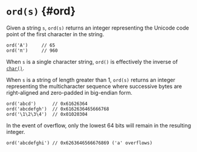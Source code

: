 # `ord(s)` {#ord}

Given a string `s`, `ord(s)` returns an integer representing the Unicode code
point of the first character in the string.

```riff
ord('A')     // 65
ord('π')     // 960
```

When `s` is a single character string, `ord()` is effectively the inverse of
[`char()`](#char).

When `s` is a string of length greater than 1, `ord(s)` returns an integer
representing the multicharacter sequence where successive bytes are
right-aligned and zero-padded in big-endian form.

```riff
ord('abcd')      // 0x61626364
ord('abcdefgh')  // 0x6162636465666768
ord('\1\2\3\4')  // 0x01020304
```

In the event of overflow, only the lowest 64 bits will remain in the resulting
integer.

```riff
ord('abcdefghi') // 0x6263646566676869 ('a' overflows)
```
